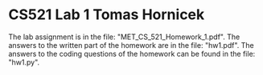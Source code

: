 # CS521 Lab 1 Tomas Hornicek

The lab assignment is in the file: "MET_CS_521_Homework_1.pdf". The answers to the written part of the homework are in the file: "hw1.pdf". The answers to the coding questions of the homework can be found in the file: "hw1.py".